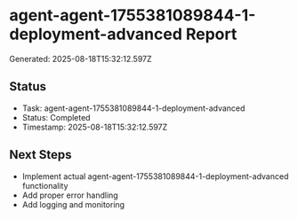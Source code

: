 # agent-agent-1755381089844-1-deployment-advanced Report

Generated: 2025-08-18T15:32:12.597Z

## Status
- Task: agent-agent-1755381089844-1-deployment-advanced
- Status: Completed
- Timestamp: 2025-08-18T15:32:12.597Z

## Next Steps
- Implement actual agent-agent-1755381089844-1-deployment-advanced functionality
- Add proper error handling
- Add logging and monitoring
